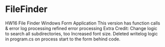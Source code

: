 # FileFinder
HW16 File Finder Windows Form Application
This version has function calls & error log processing
refined error processing
Extra Credit: Change logic to search all subdirectories, too
Increased font size.  Deleted writelog logic in program.cs on process start to the form behind code.
